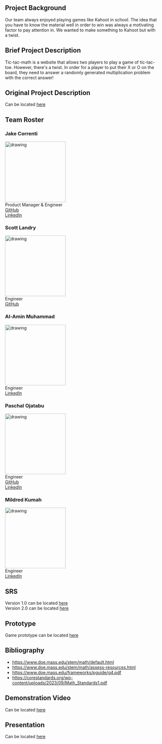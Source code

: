 ## Project Background
Our team always enjoyed playing games like Kahoot in school. The idea that you have to know the material well in order to win was always a motivating factor to pay attention in. We wanted to make something to Kahoot but with a twist.

## Brief Project Description
Tic-tac-math is a website that allows two players to play a game of tic-tac-toe. However, there's a twist. In order for a player to put their X or O on the board, they need to answer a randomly generated multiplication problem with the correct answer!

## Original Project Description
Can be located [here](./docs/project-description.pdf)

## Team Roster

### Jake Correnti
<img src="./pictures/IMG_2025.jpeg" alt="drawing" width="200"/>\
Product Manager & Engineer\
[GitHub](https://www.github.com/jakecorrenti)\
[LinkedIn](https://www.linkedin.com/in/jake-correnti-18a84a18b)

### Scott Landry
<img src="./pictures/IMG_1597.jpg" alt="drawing" width="200"/>\
Engineer\
[GitHub](https://github.com/Scott-Lan)


### Al-Amin Muhammad
<img src="./pictures/Al-Amin_Muhammad_2.jpg" alt="drawing" width="200"/>\
Engineer\
[LinkedIn](https://www.linkedin.com/in/alaminm21j9/)

### Paschal Ojatabu
<img src="./pictures/IMG_3028.jpeg" alt="drawing" width="200"/>\
Engineer\
[GitHub](https://github.com/Paschal105)\
[LinkedIn](https://www.linkedin.com/in/paschal-ojatabu/)

### Mildred Kumah
<img src="./pictures/IMG_2773.jpeg" alt="drawing" width="200"/>\
Engineer\
[LinkedIn](http://linkedin.com/in/mildredkumah)

## SRS
Version 1.0 can be located [here](./docs/TicTacMathSRS.pdf)\
Version 2.0 can be located [here](./docs/TicTacMathSRSv2.pdf)

## Prototype
Game prototype can be located [here](https://jakecorrenti.github.io/tictacmath/)

## Bibliography
- https://www.doe.mass.edu/stem/math/default.html
- https://www.doe.mass.edu/stem/math/assess-resources.html
- https://www.doe.mass.edu/frameworks/pguide/g4.pdf
- https://corestandards.org/wp-content/uploads/2023/09/Math_Standards1.pdf

## Demonstration Video
Can be located [here](https://youtu.be/nZ8BbqVfYs0)

## Presentation
Can be located [here](https://docs.google.com/presentation/d/1oTUEObFyIK28nmttN9nlYDqfrEFkBoQzZF5M4aGWfg0/edit?usp=sharing)

